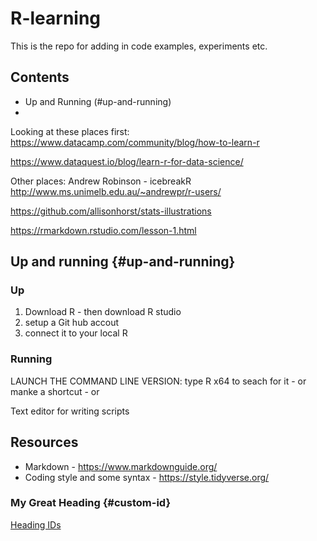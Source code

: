 # R-learning

This is the repo for adding in code examples, experiments etc.

## Contents
 - Up and Running (#up-and-running)
 - 

Looking at these places first:
https://www.datacamp.com/community/blog/how-to-learn-r

https://www.dataquest.io/blog/learn-r-for-data-science/

Other places:
Andrew Robinson - icebreakR http://www.ms.unimelb.edu.au/~andrewpr/r-users/

https://github.com/allisonhorst/stats-illustrations

https://rmarkdown.rstudio.com/lesson-1.html 


## Up and running {#up-and-running}
### Up
1. Download R - then download R studio
2. setup a Git hub accout
3. connect it to your local R

### Running
LAUNCH THE COMMAND LINE VERSION: type R x64 to seach for it - or manke a shortcut - or 

Text editor for writing scripts



## Resources
- Markdown - https://www.markdownguide.org/
- Coding style and some syntax - https://style.tidyverse.org/




### My Great Heading {#custom-id}
[Heading IDs](#custom-id)

